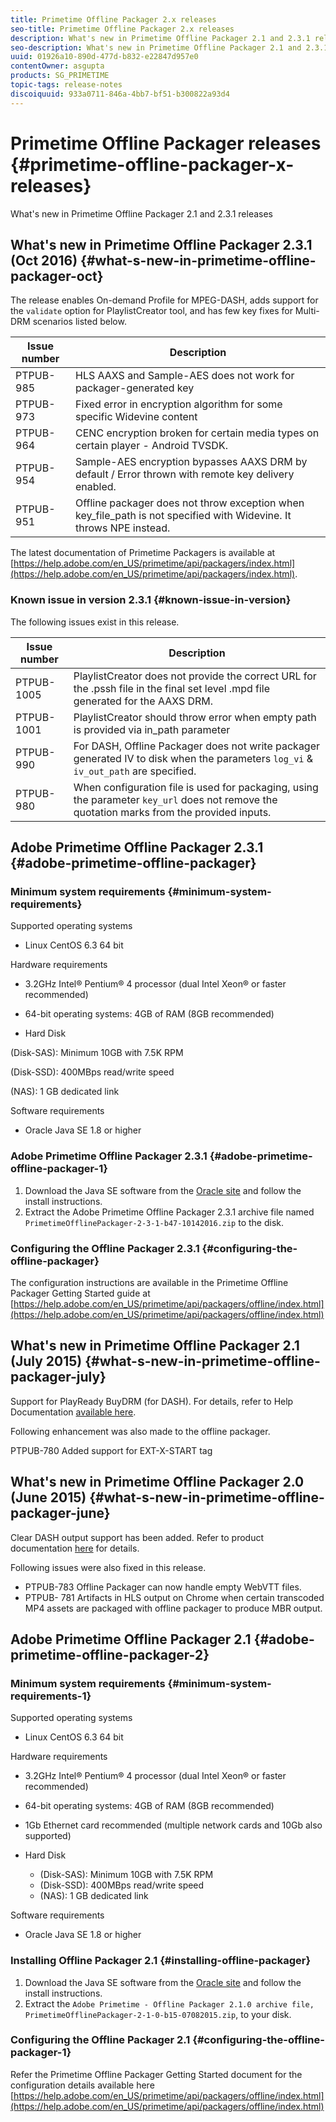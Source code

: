 ```yaml
---
title: Primetime Offline Packager 2.x releases
seo-title: Primetime Offline Packager 2.x releases
description: What's new in Primetime Offline Packager 2.1 and 2.3.1 releases
seo-description: What's new in Primetime Offline Packager 2.1 and 2.3.1 releases
uuid: 01926a10-890d-477d-b832-e22847d957e0
contentOwner: asgupta
products: SG_PRIMETIME
topic-tags: release-notes
discoiquuid: 933a0711-846a-4bb7-bf51-b300822a93d4
---
```


# Primetime Offline Packager releases {#primetime-offline-packager-x-releases}

What's new in Primetime Offline Packager 2.1 and 2.3.1 releases

## What's new in Primetime Offline Packager 2.3.1 (Oct 2016)  {#what-s-new-in-primetime-offline-packager-oct}

The release enables On-demand Profile for MPEG-DASH, adds support for the `validate` option for PlaylistCreator tool, and has few key fixes for Multi-DRM scenarios listed below.

| **Issue number** |**Description** |
|---|---|
| PTPUB-985 |HLS AAXS and Sample-AES does not work for packager-generated key |
| PTPUB-973 |Fixed error in encryption algorithm for some specific Widevine content |
| PTPUB-964 |CENC encryption broken for certain media types on certain player - Android TVSDK. |
| PTPUB-954 |Sample-AES encryption bypasses AAXS DRM by default / Error thrown with remote key delivery enabled. |
| PTPUB-951 |Offline packager does not throw exception when key_file_path is not specified with Widevine. It throws NPE instead. |

The latest documentation of Primetime Packagers is available at [https://help.adobe.com/en_US/primetime/api/packagers/index.html](https://help.adobe.com/en_US/primetime/api/packagers/index.html).

### Known issue in version 2.3.1 {#known-issue-in-version}

The following issues exist in this release.

| **Issue number** |**Description** |
|---|---|
| PTPUB-1005 |PlaylistCreator does not provide the correct URL for the .pssh file in the final set level .mpd file generated for the AAXS DRM. |
| PTPUB-1001 |PlaylistCreator should throw error when empty path is provided via in_path parameter |
| PTPUB-990 |For DASH, Offline Packager does not write packager generated IV to disk when the parameters `log_vi` & `iv_out_path` are specified. |
| PTPUB-980 |When configuration file is used for packaging, using the parameter `key_url` does not remove the quotation marks from the provided inputs. |

## Adobe Primetime Offline Packager 2.3.1 {#adobe-primetime-offline-packager}

### Minimum system requirements {#minimum-system-requirements}

Supported operating systems

* Linux CentOS 6.3 64 bit

Hardware requirements

* 3.2GHz Intel® Pentium® 4 processor (dual Intel Xeon® or faster recommended)

* 64-bit operating systems: 4GB of RAM (8GB recommended)

* Hard Disk

(Disk-SAS): Minimum 10GB with 7.5K RPM

(Disk-SSD): 400MBps read/write speed

(NAS): 1 GB dedicated link

Software requirements

* Oracle Java SE 1.8 or higher

### Adobe Primetime Offline Packager 2.3.1 {#adobe-primetime-offline-packager-1}

1. Download the Java SE software from the [Oracle site](https://www.oracle.com/technetwork/java/javase/downloads/index.html) and follow the install instructions.
1. Extract the Adobe Primetime Offline Packager 2.3.1 archive file named `PrimetimeOfflinePackager-2-3-1-b47-10142016.zip` to the disk.

### Configuring the Offline Packager 2.3.1 {#configuring-the-offline-packager}

The configuration instructions are available in the Primetime Offline Packager Getting Started guide at [https://help.adobe.com/en_US/primetime/api/packagers/offline/index.html](https://help.adobe.com/en_US/primetime/api/packagers/offline/index.html)

## What's new in Primetime Offline Packager 2.1 (July 2015) {#what-s-new-in-primetime-offline-packager-july}

Support for PlayReady BuyDRM (for DASH). For details, refer to Help Documentation [available here](https://help.adobe.com/en_US/primetime/api/packagers/offline/index.html).

Following enhancement was also made to the offline packager.

PTPUB-780 Added support for EXT-X-START tag

## What's new in Primetime Offline Packager 2.0 (June 2015) {#what-s-new-in-primetime-offline-packager-june}

Clear DASH output support has been added. Refer to product documentation [here](https://help.adobe.com/en_US/primetime/api/packagers/offline/index.html) for details.

Following issues were also fixed in this release.

* PTPUB-783 Offline Packager can now handle empty WebVTT files.
* PTPUB- 781 Artifacts in HLS output on Chrome when certain transcoded MP4 assets are packaged with offline packager to produce MBR output.

## Adobe Primetime Offline Packager 2.1 {#adobe-primetime-offline-packager-2}

### Minimum system requirements {#minimum-system-requirements-1}

Supported operating systems

* Linux CentOS 6.3 64 bit

Hardware requirements

* 3.2GHz Intel® Pentium® 4 processor (dual Intel Xeon® or faster recommended)

* 64-bit operating systems: 4GB of RAM (8GB recommended)

* 1Gb Ethernet card recommended (multiple network cards and 10Gb also supported)

* Hard Disk

  * (Disk-SAS): Minimum 10GB with 7.5K RPM
  * (Disk-SSD): 400MBps read/write speed
  * (NAS): 1 GB dedicated link

Software requirements

* Oracle Java SE 1.8 or higher

### Installing Offline Packager 2.1 {#installing-offline-packager}

1. Download the Java SE software from the [Oracle site](https://www.oracle.com/technetwork/java/javase/downloads/index.html) and follow the install instructions. 
1. Extract the `Adobe Primetime - Offline Packager 2.1.0 archive file, PrimetimeOfflinePackager-2-1-0-b15-07082015.zip`, to your disk.

### Configuring the Offline Packager 2.1 {#configuring-the-offline-packager-1}

Refer the Primetime Offline Packager Getting Started document for the configuration details available here [https://help.adobe.com/en_US/primetime/api/packagers/offline/index.html](https://help.adobe.com/en_US/primetime/api/packagers/offline/index.html)